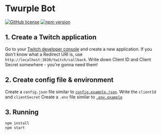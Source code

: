 # Twurple Bot

[![GitHub license](https://img.shields.io/badge/license-MIT-green.svg?label=License)](https://github.com/twurple/twurple/blob/main/LICENSE)
[![npm version](https://img.shields.io/npm/v/@twurple/auth.svg?style=flat&label=@twurple/auth)](https://www.npmjs.com/package/@twurple/auth)

## 1. Create a Twitch application

Go to your [Twitch developer console](https://dev.twitch.tv/console/apps) and create a new application. If you don't know what a Redirect URI is, use `http://localhost:3030/twitch/callback`. Write down Client ID and Client Secret somewhere - you're gonna need them!

## 2. Create config file & environment

Create a `config.json` file similar to [`config.example.json`](config/config.example.json). Write the `clientId` and `clientSecret`
Create a `.env` file similar to [`.env.example`](.env.example)

## 3. Running

```bash
npm install
npm start
```